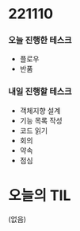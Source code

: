 # 221110

### 오늘 진행한 테스크

- 플로우
- 반품

### 내일 진행할 테스크

- 객체지향 설계
- 기능 목록 작성
- 코드 읽기
- 회의
- 약속
- 점심

# 오늘의 TIL

(없음)
